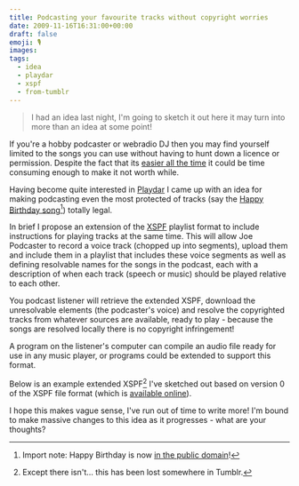 ```yaml
---
title: Podcasting your favourite tracks without copyright worries
date: 2009-11-16T16:31:00+00:00
draft: false
emoji: 🎙️
images:
tags:
  - idea
  - playdar
  - xspf
  - from-tumblr
---
```

> I had an idea last night, I'm going to sketch it out here it may turn into more than an idea at some point!

If you're a hobby podcaster or webradio DJ then you may find yourself limited to the songs you can use without having to hunt down a licence or permission. Despite the fact that its [easier all the time](https://web.archive.org/web/20090930082731/http://www.ukpa.info:80/2008/08/22/the-new-mcps-prs-podcast-license/) it could be time consuming enough to make it not worth while.

Having become quite interested in [Playdar](https://playdar.org) I came up with an idea for making podcasting even the most protected of tracks (say the [Happy Birthday song](https://www.unhappybirthday.com/)[^1]) totally legal.

In brief I propose an extension of the [XSPF](https://web.archive.org/web/20240324041106/https://www.xspf.org/) playlist format to include instructions for playing tracks at the same time. This will allow Joe Podcaster to record a voice track (chopped up into segments), upload them and include them in a playlist that includes these voice segments as well as defining resolvable names for the songs in the podcast, each with a description of when each track (speech or music) should be played relative to each other.

You podcast listener will retrieve the extended XSPF, download the unresolvable elements (the podcaster's voice) and resolve the copyrighted tracks from whatever sources are available, ready to play - because the songs are resolved locally there is no copyright infringement!

A program on the listener's computer can compile an audio file ready for use in any music player, or programs could be extended to support this format.

Below is an example extended XSPF[^2] I've sketched out based on version 0 of the XSPF file format (which is [available online](https://web.archive.org/web/20100310143437/https://www.xspf.org/xspf-v0.html)).

I hope this makes vague sense, I've run out of time to write more! I'm bound to make massive changes to this idea as it progresses - what are your thoughts?

[^1]: Import note: Happy Birthday is now [in the public domain](https://en.wikipedia.org/wiki/Happy_Birthday_to_You#:~:text=%22Happy%20Birthday%20to%20You%22%20was%20in%20the%20public%20domain)!
[^2]: Except there isn't… this has been lost somewhere in Tumblr.
